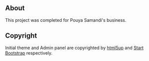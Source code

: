 ## About
This project was completed for Pouya Samandi's business. 
## Copyright
Initial theme and Admin panel are copyrighted by <a href="https://html5up.net/">html5up</a> and <a href="https://github.com/StartBootstrap/startbootstrap-sb-admin">Start Bootstrap</a> respectively.
